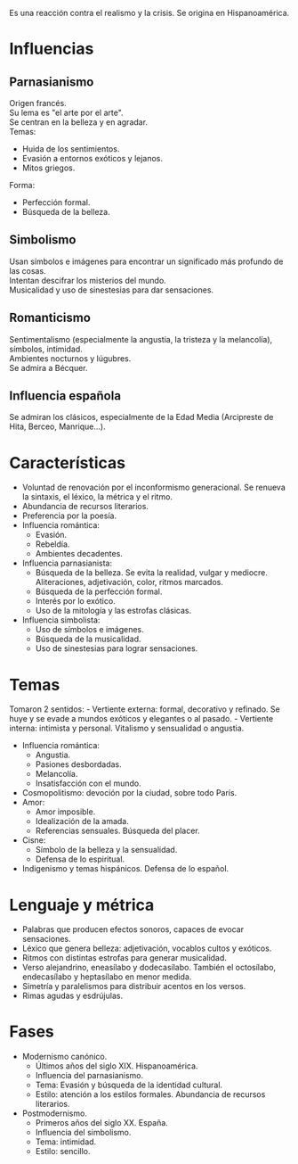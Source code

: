 Es una reacción contra el realismo y la crisis. Se origina en Hispanoamérica.

# Influencias

## Parnasianismo
Origen francés.  
Su lema es "el arte por el arte".  
Se centran en la belleza y en agradar.  
Temas:
- Huida de los sentimientos.
- Evasión a entornos exóticos y lejanos.
- Mitos griegos.

Forma:
- Perfección formal.
- Búsqueda de la belleza.

## Simbolismo
Usan símbolos e imágenes para encontrar un significado más profundo de las cosas.  
Intentan descifrar los misterios del mundo.  
Musicalidad y uso de sinestesias para dar sensaciones.

## Romanticismo
Sentimentalismo (especialmente la angustia, la tristeza y la melancolía), símbolos, intimidad.  
Ambientes nocturnos y lúgubres.  
Se admira a Bécquer.

## Influencia española
Se admiran los clásicos, especialmente de la Edad Media (Arcipreste de Hita, Berceo, Manrique...).

# Características
- Voluntad de renovación por el inconformismo generacional. Se renueva la sintaxis, el léxico, la métrica y el ritmo.
- Abundancia de recursos literarios.
- Preferencia por la poesía.
- Influencia romántica:
    - Evasión.
    - Rebeldía.
    - Ambientes decadentes.
- Influencia parnasianista:
    - Búsqueda de la belleza. Se evita la realidad, vulgar y mediocre. Aliteraciones, adjetivación, color, ritmos marcados.
    - Búsqueda de la perfección formal.
    - Interés por lo exótico.
    - Uso de la mitología y las estrofas clásicas.
- Influencia simbolista:
    - Uso de símbolos e imágenes.
    - Búsqueda de la musicalidad.
    - Uso de sinestesias para lograr sensaciones.

# Temas
Tomaron 2 sentidos:
    - Vertiente externa: formal, decorativo y refinado. Se huye y se evade a mundos exóticos y elegantes o al pasado.
    - Vertiente interna: intimista y personal. Vitalismo y sensualidad o angustia.
- Influencia romántica:
    - Angustia.
    - Pasiones desbordadas.
    - Melancolía.
    - Insatisfacción con el mundo.
- Cosmopolitismo: devoción por la ciudad, sobre todo París.
- Amor:
    - Amor imposible.
    - Idealización de la amada.
    - Referencias sensuales. Búsqueda del placer.
- Cisne:
    - Símbolo de la belleza y la sensualidad.
    - Defensa de lo espiritual.
- Indigenismo y temas hispánicos. Defensa de lo español.

# Lenguaje y métrica
- Palabras que producen efectos sonoros, capaces de evocar sensaciones.
- Léxico que genera belleza: adjetivación, vocablos cultos y exóticos.
- Ritmos con distintas estrofas para generar musicalidad.
- Verso alejandrino, eneasílabo y dodecasílabo. También el octosílabo, endecasílabo y heptasílabo en menor medida.
- Simetría y paralelismos para distribuir acentos en los versos.
- Rimas agudas y esdrújulas.

# Fases
- Modernismo canónico.
    - Últimos años del siglo XIX. Hispanoamérica.
    - Influencia del parnasianismo.
    - Tema: Evasión y búsqueda de la identidad cultural.
    - Estilo: atención a los estilos formales. Abundancia de recursos literarios.
- Postmodernismo.
    - Primeros años del siglo XX. España.
    - Influencia del simbolismo.
    - Tema: intimidad.
    - Estilo: sencillo.

